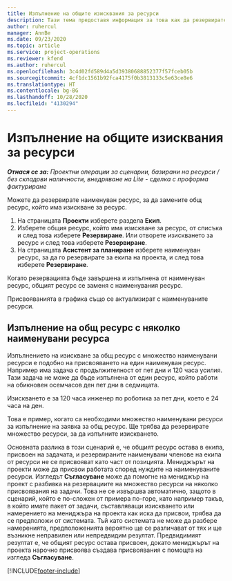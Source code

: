 ```yaml
---
title: Изпълнение на общите изисквания за ресурси
description: Тази тема предоставя информация за това как да резервирате ресурси за изискване за общ ресурс.
author: ruhercul
manager: AnnBe
ms.date: 09/23/2020
ms.topic: article
ms.service: project-operations
ms.reviewer: kfend
ms.author: ruhercul
ms.openlocfilehash: 3c4d02fd589d4a5d39380688852377f57fceb05b
ms.sourcegitcommit: 4cf1dc1561b92fca4175f0b3813133c5e63ce8e6
ms.translationtype: HT
ms.contentlocale: bg-BG
ms.lasthandoff: 10/28/2020
ms.locfileid: "4130294"
---
```

# <a name="generic-resource-requirement-fulfillment"></a>Изпълнение на общите изисквания за ресурси

_**Отнася се за:** Проектни операции за сценарии, базирани на ресурси / без складови наличности, внедряване на Lite - сделка с проформа фактуриране_

Можете да резервирате наименуван ресурс, за да замените общ ресурс, който има изискване за ресурс.

1. На страницата **Проекти** изберете раздела **Екип**.
2. Изберете общия ресурс, който има изискване за ресурс, от списъка и след това изберете **Резервиране**. Или отворете изискването за ресурс и след това изберете **Резервиране**.
3. На страницата **Асистент за планиране** изберете наименуван ресурс, за да го резервирате за екипа на проекта, и след това изберете **Резервиране**.

Когато резервацията бъде завършена и изпълнена от наименуван ресурс, общият ресурс се заменя с наименувания ресурс.

Присвояванията в графика също се актуализират с наименуваните ресурси.

## <a name="fulfill-a-generic-resource-with-multiple-named-resources"></a>Изпълнение на общ ресурс с няколко наименувани ресурса
Изпълнението на изискване за общ ресурс с множество наименувани ресурси е подобно на присвояването на един наименуван ресурс. Например има задача с продължителност от пет дни и 120 часа усилия. Тази задача не може да бъде изпълнена от един ресурс, който работи на обикновен осемчасов ден пет дни в седмицата. 

Изискването е за 120 часа инженер по роботика за пет дни, което е 24 часа на ден.

Това е пример, когато са необходими множество наименувани ресурси за изпълнение на заявка за общ ресурс. Ще трябва да резервирате множество ресурси, за да изпълните изискването.

Основната разлика в този сценарий е, че общият ресурс остава в екипа, присвоен на задачата, и резервираните наименувани членове на екипа от ресурси не се присвояват като част от позицията. Мениджърът на проекти може да присвои работата според нуждите на наименуваните ресурси. Изгледът **Съгласуване** може да помогне на мениджър на проект с разбивка на резервациите на множество ресурси на няколко присвоявания на задачи. Това не се извършва автоматично, защото в сценарий, който е по-сложен от примера по-горе, като например такъв, в който имате пакет от задачи, съставляващи изискването или намерението на мениджъра на проекта как иска да присвои, трябва да се предположи от системата. Тъй като системата не може да разбере намеренията, предположенията вероятно ще се различават от тях и ще възникне неправилен или непредвидим резултат. Предвидимият резултат е, че общият ресурс остава присвоен, докато мениджърът на проекта нарочно присвоява създава присвоявания с помощта на изгледа **Съгласуване**.




[!INCLUDE[footer-include](../includes/footer-banner.md)]